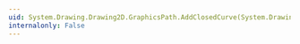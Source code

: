 ```yaml
---
uid: System.Drawing.Drawing2D.GraphicsPath.AddClosedCurve(System.Drawing.Point[],System.Single)
internalonly: False
---
```

